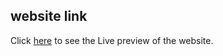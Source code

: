 ## website link
Click [here](https://infinityscroll-sigma.vercel.app/) to see the Live preview of the website.
